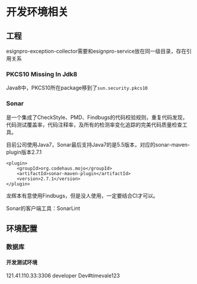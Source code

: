 # 开发环境相关

## 工程

esignpro-exception-collector需要和esignpro-service放在同一级目录，存在引用关系

### PKCS10 Missing In Jdk8

Java8中，PKCS10所在package移到了`sun.security.pkcs10`

### Sonar

是一个集成了CheckStyle、PMD、Findbugs的代码校验规则，重复代码发现，代码测试覆盖率，代码注释率，及所有的检测率变化追踪的完美代码质量检查工具。

目前公司使用Java7，Sonar最后支持Java7的是5.5版本，对应的sonar-maven-plugin版本2.7.1

```
<plugin>
    <groupId>org.codehaus.mojo</groupId>
    <artifactId>sonar-maven-plugin</artifactId>
    <version>2.7.1</version>
</plugin>
```

龙辉本有意使用Findbugs，但是没人使用，一定要结合CI才可以。

Sonar的客户端工具：SonarLint

## 环境配置

### 数据库

#### 开发测试环境

121.41.110.33:3306
developer
Dev#timevale123